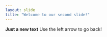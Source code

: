 ```yaml
---
layout: slide
title: "Welcome to our second slide!"
---
```

**Just a new text**
Use the left arrow to go back!